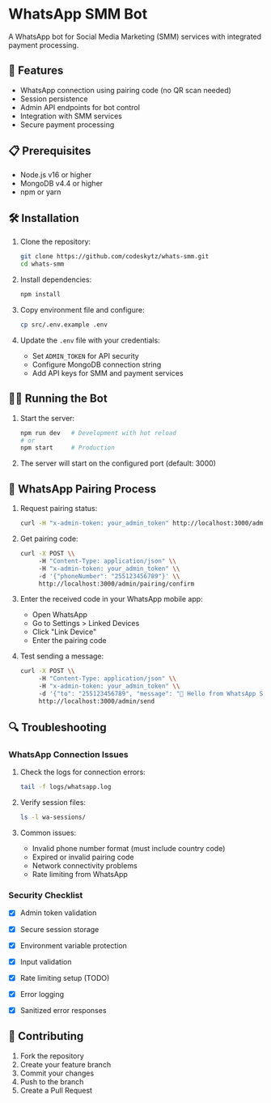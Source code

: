 
# WhatsApp SMM Bot

A WhatsApp bot for Social Media Marketing (SMM) services with integrated payment processing.

## 🚀 Features

- WhatsApp connection using pairing code (no QR scan needed)
- Session persistence
- Admin API endpoints for bot control
- Integration with SMM services
- Secure payment processing

## 📋 Prerequisites

- Node.js v16 or higher
- MongoDB v4.4 or higher
- npm or yarn

## 🛠️ Installation

1. Clone the repository:
   ```bash
   git clone https://github.com/codeskytz/whats-smm.git
   cd whats-smm
   ```

2. Install dependencies:
   ```bash
   npm install
   ```

3. Copy environment file and configure:
   ```bash
   cp src/.env.example .env
   ```

4. Update the `.env` file with your credentials:
   - Set `ADMIN_TOKEN` for API security
   - Configure MongoDB connection string
   - Add API keys for SMM and payment services

## 🏃‍♂️ Running the Bot

1. Start the server:
   ```bash
   npm run dev   # Development with hot reload
   # or
   npm start     # Production
   ```

2. The server will start on the configured port (default: 3000)

## 📱 WhatsApp Pairing Process

1. Request pairing status:
   ```bash
   curl -H "x-admin-token: your_admin_token" http://localhost:3000/admin/pairing
   ```

2. Get pairing code:
   ```bash
   curl -X POST \\
        -H "Content-Type: application/json" \\
        -H "x-admin-token: your_admin_token" \\
        -d '{"phoneNumber": "255123456789"}' \\
        http://localhost:3000/admin/pairing/confirm
   ```

3. Enter the received code in your WhatsApp mobile app:
   - Open WhatsApp
   - Go to Settings > Linked Devices
   - Click "Link Device"
   - Enter the pairing code

4. Test sending a message:
   ```bash
   curl -X POST \\
        -H "Content-Type: application/json" \\
        -H "x-admin-token: your_admin_token" \\
        -d '{"to": "255123456789", "message": "🎉 Hello from WhatsApp SMM Bot!"}' \\
        http://localhost:3000/admin/send
   ```

## 🔍 Troubleshooting

### WhatsApp Connection Issues

1. Check the logs for connection errors:
   ```bash
   tail -f logs/whatsapp.log
   ```

2. Verify session files:
   ```bash
   ls -l wa-sessions/
   ```

3. Common issues:
   - Invalid phone number format (must include country code)
   - Expired or invalid pairing code
   - Network connectivity problems
   - Rate limiting from WhatsApp

### Security Checklist

- [x] Admin token validation
- [x] Secure session storage
- [x] Environment variable protection
- [x] Input validation
- [x] Rate limiting setup (TODO)
- [x] Error logging
- [x] Sanitized error responses


## 🤝 Contributing

1. Fork the repository
2. Create your feature branch
3. Commit your changes
4. Push to the branch
5. Create a Pull Request
